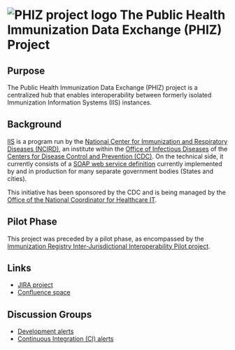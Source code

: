 # ![PHIZ project logo](https://github.com/esacinc/phiz/raw/master/phiz-web-core/src/main/webapp/static/images/phiz-logo-48x48.png) The Public Health Immunization Data Exchange (PHIZ) Project

## Purpose

The Public Health Immunization Data Exchange (PHIZ) project is a centralized hub that enables interoperability between formerly isolated Immunization Information Systems (IIS) instances.

## Background

[IIS](http://www.cdc.gov/vaccines/programs/iis/index.html) is a program run by the [National Center for Immunization and Respiratory Diseases (NCIRD)](http://www.cdc.gov/ncird/), an institute within the [Office of Infectious Diseases](http://www.cdc.gov/oid/) of the [Centers for Disease Control and Prevention (CDC)](http://www.cdc.gov/). On the technical side, it currently consists of a [SOAP web service definition](http://www.cdc.gov/vaccines/programs/iis/technical-guidance/SOAP/wsdl.html) currently implemented by and in production for many separate government bodies (States and cities).

This initiative has been sponsored by the CDC and is being managed by the [Office of the National Coordinator for Healthcare IT](http://www.healthit.gov/).

## Pilot Phase

This project was preceded by a pilot phase, as encompassed by the [Immunization Registry Inter-Jurisdictional Interoperability Pilot project](https://code.google.com/p/iis-hub-pilot/).

## Links

* [JIRA project](http://jira.oncprojectracking.org/browse/PHIZ)
* [Confluence space](http://confluence.siframework.org/display/PHIZ)

## Discussion Groups

* [Development alerts](http://groups.google.com/group/phiz-dev-alerts)
* [Continuous Integration (CI) alerts](http://groups.google.com/group/phiz-ci-alerts)
